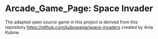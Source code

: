# Arcade_Game_Page: Space Invader

The adapted open source game in this project is derived from this repository https://github.com/kubowania/space-invaders created by Ania Kubow.
